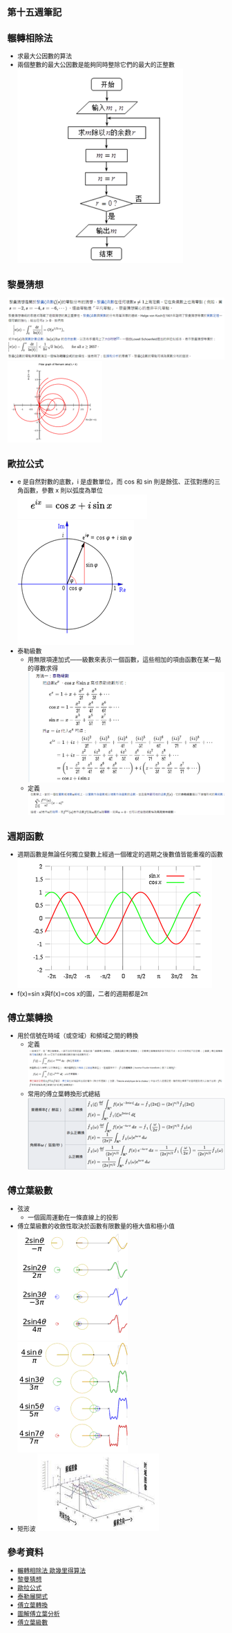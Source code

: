 ## 第十五週筆記
## 輾轉相除法
* 求最大公因數的算法
* 兩個整數的最大公因數是能夠同時整除它們的最大的正整數
![pic](https://github.com/www-abcdefg/sa110a/blob/master/pic/week15/pic.png)
## 黎曼猜想
![pic1](https://github.com/www-abcdefg/sa110a/blob/master/pic/week15/pic1.png)
![pic3](https://github.com/www-abcdefg/sa110a/blob/master/pic/week15/pic3.png)
![pic2](https://github.com/www-abcdefg/sa110a/blob/master/pic/week15/pic2.png)
## 歐拉公式
*  e 是自然對數的底數，i 是虛數單位，而 cos 和 sin 則是餘弦、正弦對應的三角函數，參數 x 則以弧度為單位
![pic4](https://github.com/www-abcdefg/sa110a/blob/master/pic/week15/pic4.png)
![pic5](https://github.com/www-abcdefg/sa110a/blob/master/pic/week15/pic5.png)
* 泰勒級數
    * 用無限項連加式——級數來表示一個函數，這些相加的項由函數在某一點的導數求得
    ![pic6](https://github.com/www-abcdefg/sa110a/blob/master/pic/week15/pic6.png)
    * 定義
    ![pic7](https://github.com/www-abcdefg/sa110a/blob/master/pic/week15/pic7.png)
## 週期函數
* 週期函數是無論任何獨立變數上經過一個確定的週期之後數值皆能重複的函數
    ![pic8](https://github.com/www-abcdefg/sa110a/blob/master/pic/week15/pic8.png)
* f(x)=sin x與f(x)=cos x的圖，二者的週期都是2π
## 傅立葉轉換
* 用於信號在時域（或空域）和頻域之間的轉換
    * 定義
    ![pic9](https://github.com/www-abcdefg/sa110a/blob/master/pic/week15/pic9.png)
    * 常用的傅立葉轉換形式總結
    ![pic10](https://github.com/www-abcdefg/sa110a/blob/master/pic/week15/pic10.png)
## 傅立葉級數
* 弦波
    * 一個圓周運動在一條直線上的投影
* 傅立葉級數的收斂性取決於函數有限數量的極大值和極小值
![pic12](https://github.com/www-abcdefg/sa110a/blob/master/pic/week15/pic12.gif)
![pic13](https://github.com/www-abcdefg/sa110a/blob/master/pic/week15/pic13.gif)
* 矩形波
![pic11](https://github.com/www-abcdefg/sa110a/blob/master/pic/week15/pic11.jpg)
## 參考資料
* [輾轉相除法 歐幾里得算法](https://zh.wikipedia.org/wiki/%E8%BC%BE%E8%BD%89%E7%9B%B8%E9%99%A4%E6%B3%95)
* [黎曼猜想](https://zh.wikipedia.org/wiki/%E9%BB%8E%E6%9B%BC%E7%8C%9C%E6%83%B3)
* [歐拉公式](https://zh.wikipedia.org/wiki/%E6%AC%A7%E6%8B%89%E5%85%AC%E5%BC%8F)
* [泰勒展開式](https://zh.wikipedia.org/wiki/%E6%B3%B0%E5%8B%92%E7%BA%A7%E6%95%B0)
* [傅立葉轉換](https://zh.wikipedia.org/wiki/%E5%82%85%E9%87%8C%E5%8F%B6%E5%8F%98%E6%8D%A2)
* [圖解傅立葉分析](https://hackmd.io/@sysprog/fourier-transform)
* [傅立葉級數](https://zh.wikipedia.org/wiki/%E5%82%85%E9%87%8C%E5%8F%B6%E7%BA%A7%E6%95%B0)